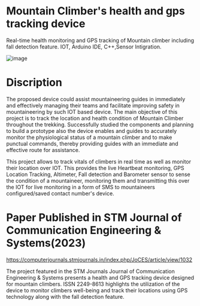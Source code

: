 # Mountain Climber's health and gps tracking device
Real-time health monitoring and GPS tracking of Mountain climber including fall detection feature.  IOT, Arduino IDE, C++,Sensor Intigration.

![image](https://github.com/gambre09/Mountain-Climber-health-and-gps-tracking/assets/115577142/e695d1c2-59eb-43c1-9522-e4bd0aa3657d)

# Discription
  The proposed device could assist mountaineering guides in immediately and effectively
managing their teams and facilitate improving safety in mountaineering by such IOT based
device. The main objective of this project is to track the location and health condition of
Mountain Climber throughout the trekking. Successfully studied the components and planning
to build a prototype also the device enables and guides to accurately monitor the physiological
status of a mountain climber and to make punctual commands, thereby providing guides with
an immediate and effective route for assistance.

  This project allows to track vitals of climbers in real time as well as monitor their
location over IOT. This provides the live Heartbeat monitoring, GPS Location Tracking,
Altimeter, Fall detection and Barometer sensor to sense the condition of a mountaineer,
monitoring them and transmitting this over the IOT for live monitoring in a form of SMS to
mountaineers configured/saved contact number's device.

# Paper Published in STM Journal of Communication Engineering & Systems(2023)
https://computerjournals.stmjournals.in/index.php/JoCES/article/view/1032

The project featured in the STM Journals Journal of Communication Engineering & Systems presents a health and GPS tracking device designed for mountain climbers. ISSN 2249-8613 highlights the utilization of the device to monitor climbers well-being and track their
locations using GPS technology along with the fall detection feature.
